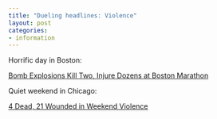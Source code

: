 ```yaml
---
title: "Dueling headlines: Violence"
layout: post
categories:
- information
---
```


Horrific day in Boston:

[Bomb Explosions Kill Two, Injure Dozens at Boston Marathon](https://abcnews.go.com/US/dead-explosions-boston-marathon/story?id=18960374)

Quiet weekend in Chicago:

[4 Dead, 21 Wounded in Weekend Violence](https://www.nbcchicago.com/news/local/4-Dead-10-Wounded-in-Weekend-Violence-202918121.html)